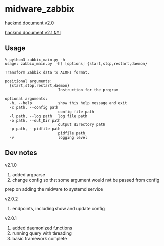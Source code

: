 # midware_zabbix

[hackmd document v2.0](https://hackmd.io/@mcnlab538/Bk3V7yDPD)

[hackmd document v2.1 NYI](https://hackmd.io/@mcnlab538/Bk3V7yDPD)

## Usage
```shell
% python3 zabbix_main.py -h     
usage: zabbix_main.py [-h] [options] {start,stop,restart,daemon}

Transform Zabbix data to AIOPs format.

positional arguments:
  {start,stop,restart,daemon}
                        Instruction for the program

optional arguments:
  -h, --help            show this help message and exit
  -c path, --config path
                        config file path
  -l path, --log path   log file path
  -o path, --out_Dir path
                        output directory path
  -p path, --pidfile path
                        pidfile path
  -v                    logging level
```
## Dev notes

v2.1.0
1. added argparse
2. change config so that some argument would not be passed from config

prep on adding the midware to systemd service

v2.0.2
1. endpoints, including show and update config

v2.0.1
1. added daemonized functions
2. running query with threading
3. basic framework complete

